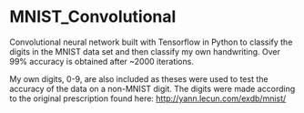 # MNIST_Convolutional
Convolutional neural network built with Tensorflow in Python to classify the digits in the MNIST data set and then classify my own handwriting. Over 99% accuracy is obtained after ~2000 iterations.

My own digits, 0-9, are also included as theses were used to test the accuracy of the data on a non-MNIST digit. The digits were made according to the original prescription found here: http://yann.lecun.com/exdb/mnist/
